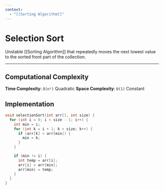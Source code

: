 ```yaml
---
context:
  - "[[Sorting Algorithm]]"
---
```


# Selection Sort

Unstable [[Sorting Algorithm]] that repeatedly moves the next lowest value to the sorted front part of the collection.

---

## Computational Complexity

**Time Complexity**: `O(n²)` Quadratic
**Space Complexity**: `O(1)` Constant

## Implementation

```c
void selectionSort(int arr[], int size) {
  for (int i = 0; i < size - 1; i++) {
    int min = i;
    for (int k = i + 1; k < size; k++) {
      if (arr[k] < arr[min]) {
        min = k;
      }
    }

    if (min != i) {
      int temp = arr[i];
      arr[i] = arr[min];
      arr[min] = temp;
    }
  }
}
```
